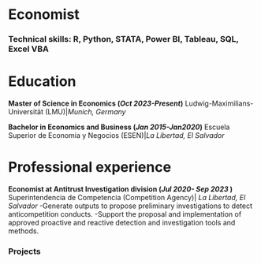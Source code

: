 # Economist

### Technical skills: R, Python, STATA, Power BI, Tableau, SQL, Excel VBA

# Education
**Master of Science in Economics (_Oct 2023-Present_)**
Ludwig-Maximilians-Universität (LMU)|*Munich, Germany*

**Bachelor in Economics and Business (_Jan 2015-Jan2020_)**
Escuela Superior de Economia y Negocios (ESEN)|*La Libertad, El Salvador*

# Professional experience
**Economist at Antitrust Investigation division (_Jul 2020- Sep 2023_ )**
Superintendencia de Competencia (Competition Agency)| *La Libertad, El Salvador*
-Generate outputs to propose preliminary investigations to detect anticompetition conducts.
-Support the proposal and implementation of approved proactive and reactive detection and investigation tools and methods.

### Projects
